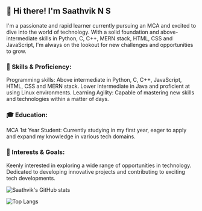 ## 👋 Hi there! I'm Saathvik N S

I'm a passionate and rapid learner currently pursuing an MCA and excited to dive into the world of technology. With a solid foundation and above-intermediate skills in Python, C, C++, MERN stack, HTML, CSS and JavaScript, I'm always on the lookout for new challenges and opportunities to grow.

### 🔧 Skills & Proficiency:

Programming skills: Above intermediate in Python, C, C++, JavaScript, HTML, CSS and MERN stack. Lower intermediate in Java and proficient at using Linux environments.
Learning Agility: Capable of mastering new skills and technologies within a matter of days.

### 🎓 Education:

MCA 1st Year Student: Currently studying in my first year, eager to apply and expand my knowledge in various tech domains.

### 🌟 Interests & Goals:

Keenly interested in exploring a wide range of opportunities in technology.
Dedicated to developing innovative projects and contributing to exciting tech developments.

![Saathvik's GitHub stats](https://github-readme-stats.vercel.app/api?username=SaathvikNS&show_icons=true&theme=radical)

![Top Langs](https://github-readme-stats.vercel.app/api/top-langs/?username=SaathvikNS&hide_progress=true)
